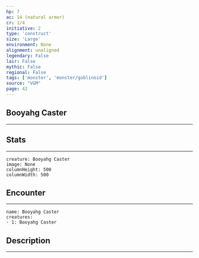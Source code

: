 ```yaml
---
hp: 7
ac: 14 (natural armor)
cr: 1/4
initiative: 2
type: 'construct'    
size: 'Large'
environment: None
alignment: unaligned
legendary: False
lair: False
mythic: False
regional: False
tags: ['monster', 'monster/goblinoid']
source: "VGM"
page: 42
---
```


## Booyahg Caster
---



## Stats
---

```statblock
creature: Booyahg Caster
image: None
columnHeight: 500
columnWidth: 500
```

## Encounter
---

```encounter-table
name: Booyahg Caster
creatures:
- 1: Booyahg Caster
```

## Description
---




